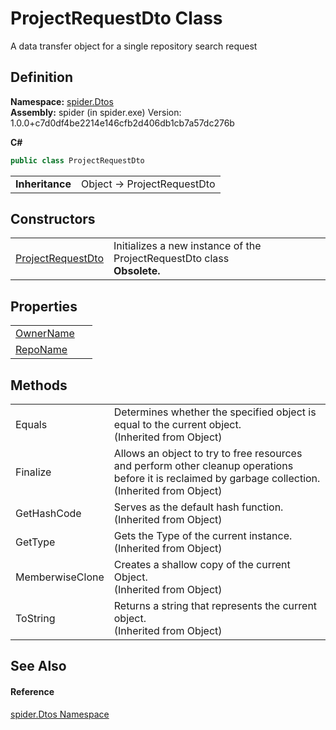 # ProjectRequestDto Class


A data transfer object for a single repository search request



## Definition
**Namespace:** <a href="19de7109-d83e-67fe-ebfb-758ac19743f4">spider.Dtos</a>  
**Assembly:** spider (in spider.exe) Version: 1.0.0+c7d0df4be2214e146cfb2d406db1cb7a57dc276b

**C#**
``` C#
public class ProjectRequestDto
```

<table><tr><td><strong>Inheritance</strong></td><td>Object  →  ProjectRequestDto</td></tr>
</table>



## Constructors
<table>
<tr>
<td><a href="8ad37eb8-3f0b-bf5c-9f84-0c3d6ba2f27b">ProjectRequestDto</a></td>
<td>Initializes a new instance of the ProjectRequestDto class<br /><strong>Obsolete.</strong></td></tr>
</table>

## Properties
<table>
<tr>
<td><a href="2225b4b7-214f-c374-f87f-1bb36bd165b3">OwnerName</a></td>
<td> </td></tr>
<tr>
<td><a href="a633eb82-733e-7f72-5d76-5e105581740a">RepoName</a></td>
<td> </td></tr>
</table>

## Methods
<table>
<tr>
<td>Equals</td>
<td>Determines whether the specified object is equal to the current object.<br />(Inherited from Object)</td></tr>
<tr>
<td>Finalize</td>
<td>Allows an object to try to free resources and perform other cleanup operations before it is reclaimed by garbage collection.<br />(Inherited from Object)</td></tr>
<tr>
<td>GetHashCode</td>
<td>Serves as the default hash function.<br />(Inherited from Object)</td></tr>
<tr>
<td>GetType</td>
<td>Gets the Type of the current instance.<br />(Inherited from Object)</td></tr>
<tr>
<td>MemberwiseClone</td>
<td>Creates a shallow copy of the current Object.<br />(Inherited from Object)</td></tr>
<tr>
<td>ToString</td>
<td>Returns a string that represents the current object.<br />(Inherited from Object)</td></tr>
</table>

## See Also


#### Reference
<a href="19de7109-d83e-67fe-ebfb-758ac19743f4">spider.Dtos Namespace</a>  
